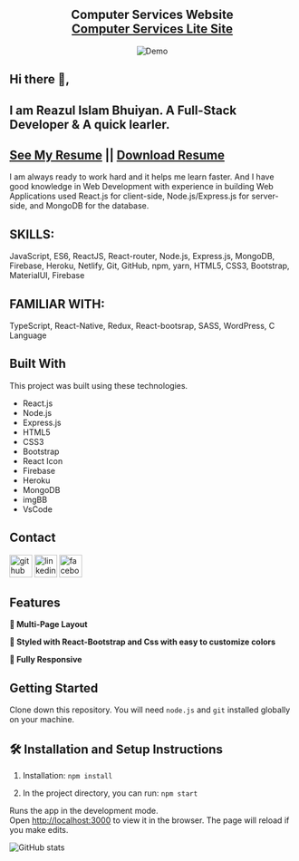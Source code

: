 <h2 align="center">
  Computer Services Website<br/>
  <a href="https://computer-services-a2c45.web.app" target="_blank">Computer Services Lite Site</a>
</h2>
<div align="center">
  <img alt="Demo" src="./Images/readme-img1.png" />
</div>

## Hi there 👋, 
## I am Reazul Islam Bhuiyan. A Full-Stack Developer & A quick learler. 
## [See My Resume](https://drive.google.com/file/d/1LkBzrqWz6c9x4NNTXzgn6p7OwONWzpoK/view)  || [Download Resume](https://drive.google.com/uc?export=download&id=1LJmqJk2MoqLS6yNC_oBBN5_156Xa2h0t)


I am always ready to work hard and it helps me learn faster. And I have good knowledge in Web Development with experience in building Web Applications used React.js for client-side, Node.js/Express.js for server-side, and MongoDB for the database.

## SKILLS:
JavaScript, ES6, ReactJS, React-router, Node.js, Express.js, MongoDB, Firebase, Heroku, Netlify, Git, GitHub, npm, yarn, HTML5, CSS3,  Bootstrap, MaterialUI, Firebase
## FAMILIAR WITH:
TypeScript, React-Native, Redux, React-bootsrap, SASS, WordPress, C Language

## Built With
This project was built using these technologies.

- React.js
- Node.js
- Express.js
- HTML5
- CSS3
- Bootstrap
- React Icon
- Firebase
- Heroku
- MongoDB
- imgBB
- VsCode

## Contact
[<img src='https://cdn.jsdelivr.net/npm/simple-icons@3.0.1/icons/github.svg' alt='github' title="Github" height='40'>](https://github.com/reazul7)  [<img src='https://cdn.jsdelivr.net/npm/simple-icons@3.0.1/icons/linkedin.svg' title="linkedin" alt='linkedin' height='40'>](https://www.linkedin.com/in/reazul7/)  [<img src='https://cdn.jsdelivr.net/npm/simple-icons@3.0.1/icons/facebook.svg' alt='facebook' title="facebook" height='40'>](https://www.facebook.com/reazul.islam.1426876/)   

## Features
**📖 Multi-Page Layout**

**🎨 Styled with React-Bootstrap and Css with easy to customize colors**

**📱 Fully Responsive**

## Getting Started

Clone down this repository. You will need `node.js` and `git` installed globally on your machine.

## 🛠 Installation and Setup Instructions

1. Installation: `npm install`

2. In the project directory, you can run: `npm start`

Runs the app in the development mode.\
Open [http://localhost:3000](http://localhost:3000) to view it in the browser.
The page will reload if you make edits.


![GitHub stats](https://github-readme-stats.vercel.app/api?username=reazul7&show_icons=true)  
